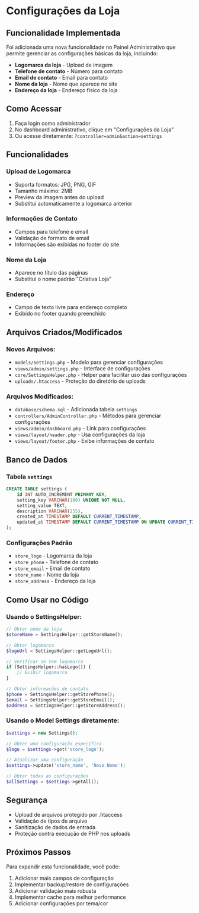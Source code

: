 # Configurações da Loja

## Funcionalidade Implementada

Foi adicionada uma nova funcionalidade no Painel Administrativo que permite gerenciar as configurações básicas da loja, incluindo:

- **Logomarca da loja** - Upload de imagem
- **Telefone de contato** - Número para contato
- **Email de contato** - Email para contato
- **Nome da loja** - Nome que aparece no site
- **Endereço da loja** - Endereço físico da loja

## Como Acessar

1. Faça login como administrador
2. No dashboard administrativo, clique em "Configurações da Loja"
3. Ou acesse diretamente: `?controller=admin&action=settings`

## Funcionalidades

### Upload de Logomarca
- Suporta formatos: JPG, PNG, GIF
- Tamanho máximo: 2MB
- Preview da imagem antes do upload
- Substitui automaticamente a logomarca anterior

### Informações de Contato
- Campos para telefone e email
- Validação de formato de email
- Informações são exibidas no footer do site

### Nome da Loja
- Aparece no título das páginas
- Substitui o nome padrão "Criativa Loja"

### Endereço
- Campo de texto livre para endereço completo
- Exibido no footer quando preenchido

## Arquivos Criados/Modificados

### Novos Arquivos:
- `models/Settings.php` - Modelo para gerenciar configurações
- `views/admin/settings.php` - Interface de configurações
- `core/SettingsHelper.php` - Helper para facilitar uso das configurações
- `uploads/.htaccess` - Proteção do diretório de uploads

### Arquivos Modificados:
- `database/schema.sql` - Adicionada tabela `settings`
- `controllers/AdminController.php` - Métodos para gerenciar configurações
- `views/admin/dashboard.php` - Link para configurações
- `views/layout/header.php` - Usa configurações da loja
- `views/layout/footer.php` - Exibe informações de contato

## Banco de Dados

### Tabela `settings`
```sql
CREATE TABLE settings (
    id INT AUTO_INCREMENT PRIMARY KEY,
    setting_key VARCHAR(100) UNIQUE NOT NULL,
    setting_value TEXT,
    description VARCHAR(255),
    created_at TIMESTAMP DEFAULT CURRENT_TIMESTAMP,
    updated_at TIMESTAMP DEFAULT CURRENT_TIMESTAMP ON UPDATE CURRENT_TIMESTAMP
);
```

### Configurações Padrão
- `store_logo` - Logomarca da loja
- `store_phone` - Telefone de contato
- `store_email` - Email de contato
- `store_name` - Nome da loja
- `store_address` - Endereço da loja

## Como Usar no Código

### Usando o SettingsHelper:
```php
// Obter nome da loja
$storeName = SettingsHelper::getStoreName();

// Obter logomarca
$logoUrl = SettingsHelper::getLogoUrl();

// Verificar se tem logomarca
if (SettingsHelper::hasLogo()) {
    // Exibir logomarca
}

// Obter informações de contato
$phone = SettingsHelper::getStorePhone();
$email = SettingsHelper::getStoreEmail();
$address = SettingsHelper::getStoreAddress();
```

### Usando o Model Settings diretamente:
```php
$settings = new Settings();

// Obter uma configuração específica
$logo = $settings->get('store_logo');

// Atualizar uma configuração
$settings->update('store_name', 'Novo Nome');

// Obter todas as configurações
$allSettings = $settings->getAll();
```

## Segurança

- Upload de arquivos protegido por .htaccess
- Validação de tipos de arquivo
- Sanitização de dados de entrada
- Proteção contra execução de PHP nos uploads

## Próximos Passos

Para expandir esta funcionalidade, você pode:

1. Adicionar mais campos de configuração
2. Implementar backup/restore de configurações
3. Adicionar validação mais robusta
4. Implementar cache para melhor performance
5. Adicionar configurações por tema/cor
